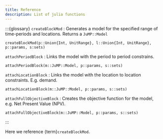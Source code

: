 ```yaml
---
title: Reference
description: List of julia functions
---
```


:::{glossary}
`createBlockMod`
: Generates a model for the specified range of time-periods and locations.
Returns a `JuMP::Model`
```{code} julia
createBlockMod(p::Union{Int, UnitRange}, l::Union{Int, UnitRange}, p::params, s:sets)
```
`attachPeriodBlock`
: Links the model with the period to period constrains.
```{code} julia
attachPeriodBlock(m::JuMP::Model, p::params, s::sets)
```

`attachLocationBlock`
: Links the model with the location to location constraints. E.g. demand.
```{code} julia
attachLocationBlock(m::JuMP::Model, p::params, s::sets)
```

`attachFullObjectiveBlock`
: Creates the objective function for the model, e.g. Net Present Value (NPV).
```{code} julia
attachFullObjectiveBlock(m::JuMP::Model, p::params, s::sets)
```
:::



Here we reference {term}`createBlockMod`.


```{show-index}
```

